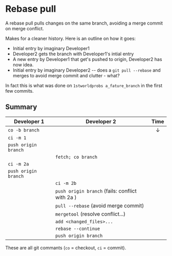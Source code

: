 Rebase pull
===========

A rebase pull pulls changes on the same branch, avoiding a merge commit on merge conflict.

Makes for a cleaner history. 
Here is an outline on how it goes:

- Initial entry by imaginary Developer1
- Developer2 gets the branch with Developer1's intial entry
- A new entry by Developer1 that get's pushed to origin, Developer2 has now idea.
- Initial entry by imaginary Developer2 -- does a `git pull --rebase` and merges to avoid merge commit and clutter - what?

In fact this is what was done on `1stworldprobs a_fature_branch` in the first few commits.

Summary
-------

| Developer 1          | Developer 2                                     | Time|
| -------------------- | ----------------------------------------------- |:---:|
| `co -b branch`       |                                                 |  ↓  |
| `ci -m 1`            |                                                 |     |
| `push origin branch` |                                                 |     |
|                      | `fetch; co branch`                              |     |
| `ci -m 2a`           |                                                 |     |
| `push origin branch` |                                                 |     |
|                      | `ci -m 2b`                                      |     |
|                      | `push origin branch` (fails: conflict with 2a ) |     |
|                      | `pull --rebase` (avoid merge commit)            |     |
|                      | `mergetool` (resolve conflict...)               |     |
|                      | `add <changed_files>...`                        |     |
|                      | `rebase --continue`                             |     |
|                      | `push origin branch`                            |     |

These are all git commants (`co` = checkout, `ci` = commit).
